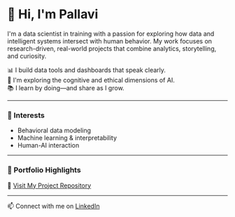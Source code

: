 # 👋 Hi, I'm Pallavi

I'm a data scientist in training with a passion for exploring how data and intelligent systems intersect with human behavior. My work focuses on research-driven, real-world projects that combine analytics, storytelling, and curiosity.

📊 I build data tools and dashboards that speak clearly.  
🧠 I'm exploring the cognitive and ethical dimensions of AI.  
📚 I learn by doing—and share as I grow.

---

### 🔬 Interests
- Behavioral data modeling  
- Machine learning & interpretability  
- Human-AI interaction  

---

### 📂 Portfolio Highlights
🔗 [Visit My Project Repository](https://github.com/PallaviSaitu/data-science-portfolio)

---

📫 Connect with me on [LinkedIn](https://www.linkedin.com/in/pallavisaitu/)
